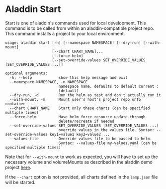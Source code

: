 # Aladdin Start
Start is one of aladdin's commands used for local development. This command is to be called from within an aladdin-compatible project repo. This command installs a project to your local environment.
```
usage: aladdin start [-h] [--namespace NAMESPACE] [--dry-run] [--with-mount]
                     [--chart CHART_NAME]...
                     [--force-helm]
                     [--set-override-values SET_OVERRIDE_VALUES [SET_OVERRIDE_VALUES ...]]

optional arguments:
  -h, --help            show this help message and exit
  --namespace NAMESPACE, -n NAMESPACE
                        namespace name, defaults to default current :
                        [default]
  --dry-run, -d         Run the helm as test and don't actually run it
  --with-mount, -m      Mount user's host's project repo onto container
  --chart CHART_NAME    Start only these charts (can be specified multiple times)
  --force-helm          Have helm force resource update through
                        delete/recreate if needed
  --set-override-values SET_OVERRIDE_VALUES [SET_OVERRIDE_VALUES ...]
                        override values in the values file. Syntax: --set-override-values key1=value1 key2=value2 ...
  --values-file         Override values file to be passed to helm.
                        Syntax: --values-file my-values.yaml (can be specified multiple times)
```
Note that for `--with-mount` to work as expected, you will have to set up the necessary volume and volumeMounts as described in the aladdin demo project [here](https://github.com/fivestars-os/aladdin-demo/blob/master/docs/code_mounting.md).

If the `--chart` option is not provided, all charts defined in the `lamp.json` file will be started.
